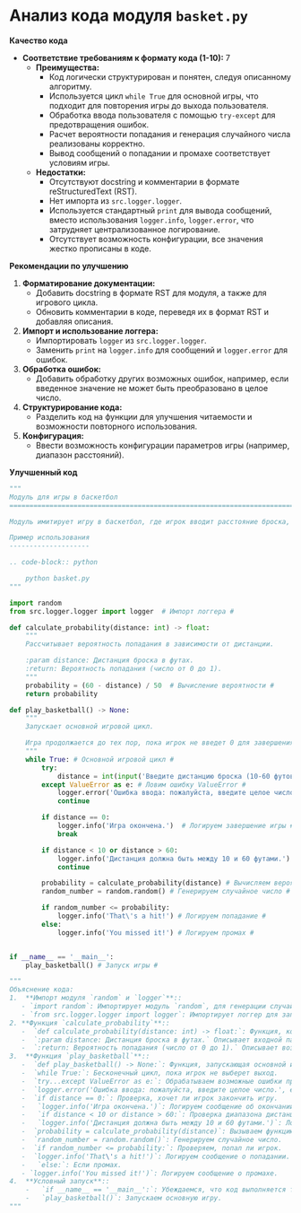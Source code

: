 # Анализ кода модуля `basket.py`

**Качество кода**
- **Соответствие требованиям к формату кода (1-10):** 7
    -   **Преимущества:**
        -   Код логически структурирован и понятен, следуя описанному алгоритму.
        -   Используется цикл `while True` для основной игры, что подходит для повторения игры до выхода пользователя.
        -   Обработка ввода пользователя с помощью `try-except` для предотвращения ошибок.
        -   Расчет вероятности попадания и генерация случайного числа реализованы корректно.
        -   Вывод сообщений о попадании и промахе соответствует условиям игры.
    -   **Недостатки:**
        -   Отсутствуют docstring и комментарии в формате reStructuredText (RST).
        -   Нет импорта из `src.logger.logger`.
        -   Используется стандартный `print` для вывода сообщений, вместо использования `logger.info`, `logger.error`, что затрудняет централизованное логирование.
        -   Отсутствует возможность конфигурации, все значения жестко прописаны в коде.

**Рекомендации по улучшению**
1.  **Форматирование документации:**
    -   Добавить docstring в формате RST для модуля, а также для игрового цикла.
    -   Обновить комментарии в коде, переведя их в формат RST и добавляя описания.
2.  **Импорт и использование логгера:**
    -   Импортировать `logger` из `src.logger.logger`.
    -   Заменить `print` на `logger.info` для сообщений и `logger.error` для ошибок.
3.  **Обработка ошибок:**
    -   Добавить обработку других возможных ошибок, например, если введенное значение не может быть преобразовано в целое число.
4.  **Структурирование кода:**
    -   Разделить код на функции для улучшения читаемости и возможности повторного использования.
5.  **Конфигурация:**
    -   Ввести возможность конфигурации параметров игры (например, диапазон расстояний).

**Улучшенный код**
```python
"""
Модуль для игры в баскетбол
=========================================================================================

Модуль имитирует игру в баскетбол, где игрок вводит расстояние броска, а компьютер определяет результат.

Пример использования
--------------------

.. code-block:: python

    python basket.py
"""

import random
from src.logger.logger import logger  # Импорт логгера #

def calculate_probability(distance: int) -> float:
    """
    Рассчитывает вероятность попадания в зависимости от дистанции.

    :param distance: Дистанция броска в футах.
    :return: Вероятность попадания (число от 0 до 1).
    """
    probability = (60 - distance) / 50  # Вычисление вероятности #
    return probability

def play_basketball() -> None:
    """
    Запускает основной игровой цикл.

    Игра продолжается до тех пор, пока игрок не введет 0 для завершения.
    """
    while True: # Основной игровой цикл #
        try:
            distance = int(input('Введите дистанцию броска (10-60 футов, 0 для выхода): '))  # Запрос дистанции #
        except ValueError as e: # Ловим ошибку ValueError #
            logger.error('Ошибка ввода: пожалуйста, введите целое число.', exc_info=True)  # Логируем ошибку #
            continue

        if distance == 0:
            logger.info('Игра окончена.')  # Логируем завершение игры #
            break

        if distance < 10 or distance > 60:
            logger.info('Дистанция должна быть между 10 и 60 футами.') # Логируем сообщение о неверной дистанции #
            continue

        probability = calculate_probability(distance) # Вычисляем вероятность #
        random_number = random.random() # Генерируем случайное число #

        if random_number <= probability:
            logger.info('That\'s a hit!') # Логируем попадание #
        else:
            logger.info('You missed it!') # Логируем промах #


if __name__ == '__main__':
    play_basketball() # Запуск игры #

"""
Объяснение кода:
1.  **Импорт модуля `random` и `logger`**::
   - `import random`: Импортирует модуль `random`, для генерации случайных чисел.
   - `from src.logger.logger import logger`: Импортирует логгер для записи сообщений.
2. **Функция `calculate_probability`**::
   -  `def calculate_probability(distance: int) -> float:`: Функция, которая рассчитывает вероятность попадания.
   -  `:param distance: Дистанция броска в футах.` Описывает входной параметр - дистанция.
   -  `:return: Вероятность попадания (число от 0 до 1).` Описывает возвращаемое значение - вероятность.
3.  **Функция `play_basketball`**::
   -  `def play_basketball() -> None:`: Функция, запускающая основной игровой цикл.
   -  `while True:`: Бесконечный цикл, пока игрок не выберет выход.
   -  `try...except ValueError as e:`: Обрабатываем возможные ошибки при вводе числа.
   -  `logger.error('Ошибка ввода: пожалуйста, введите целое число.', exc_info=True)`: Логируем сообщение об ошибке.
   -  `if distance == 0:`: Проверка, хочет ли игрок закончить игру.
   -   `logger.info('Игра окончена.')`: Логируем сообщение об окончании игры.
   -   `if distance < 10 or distance > 60:`: Проверка диапазона дистанции.
   -   `logger.info('Дистанция должна быть между 10 и 60 футами.')`: Логируем сообщение о неправильной дистанции.
   -  `probability = calculate_probability(distance)`: Вызываем функцию расчета вероятности.
   -  `random_number = random.random()`: Генерируем случайное число.
   -  `if random_number <= probability:`: Проверяем, попал ли игрок.
   -  `logger.info('That\'s a hit!')`: Логируем сообщение о попадании.
   -   `else:`: Если промах.
   - `logger.info('You missed it!')`: Логируем сообщение о промахе.
4.  **Условный запуск**::
    -   `if __name__ == '__main__':`: Убеждаемся, что код выполняется только при запуске напрямую, а не импорте.
    -   `play_basketball()`: Запускаем основную игру.
"""
```